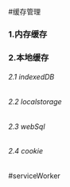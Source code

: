 #缓存管理

### 1.内存缓存
### 2.本地缓存
###### 2.1 indexedDB
###### 2.2 localstorage
###### 2.3 webSql
###### 2.4 cookie
#serviceWorker

